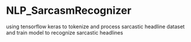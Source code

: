 # NLP_SarcasmRecognizer
using tensorflow keras to tokenize and process sarcastic headline dataset and train model to recognize sarcastic headlines
